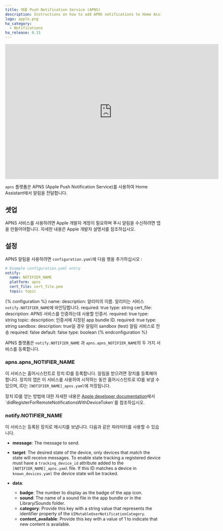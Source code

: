 ```yaml
---
title: 애플 Push Notification Service (APNS)
description: Instructions on how to add APNS notifications to Home Assistant.
logo: apple.png
ha_category:
  - Notifications
ha_release: 0.31
---
```


<iframe width="690" height="437" src="https://www.youtube.com/embed/qNUU3vBffvc" frameborder="0" allow="accelerometer; autoplay; encrypted-media; gyroscope; picture-in-picture" allowfullscreen></iframe>

`apns` 플랫폼은 APNS (Apple Push Notification Service)를 사용하여 Home Assistant에서 알림을 전달합니다.

## 셋업

APNS 서비스를 사용하려면 Apple 개발자 계정이 필요하며 푸시 알림을 수신하려면 앱을 만들어야합니다. 자세한 내용은 Apple 개발자 설명서를 참조하십시오.

## 설정

APNS 알림을 사용하려면 `configuration.yaml`에 다음 행을 추가하십시오  :

```yaml
# Example configuration.yaml entry
notify:
  name: NOTIFIER_NAME
  platform: apns
  cert_file: cert_file.pem
  topic: topic
```

{% configuration %}
name:
  description: 알리미의 이름. 알리미는 서비스 `notify.NOTIFIER_NAME`에 바인딩합니다.
  required: true
  type: string
cert_file:
  description: APNS 서비스를 인증하는데 사용할 인증서.
  required: true
  type: string
topic:
  description: 인증서에 지정된 app bundle ID.
  required: true
  type: string
sandbox:
  description: true일 경우 알림이 sandbox (test) 알림 서비스로 전송
  required: false
  default: false
  type: boolean
{% endconfiguration %}

APNS 플랫폼은 `notify.NOTIFIER_NAME` 과 `apns.apns_NOTIFIER_NAME`의 두 가지 서비스를 등록합니다.

### apns.apns_NOTIFIER_NAME

이 서비스는 홈어시스턴트로 장치 ID를 등록합니다. 알림을 받으려면 장치를 등록해야합니다. 장치의 앱은 이 서비스를 사용하여 시작하는 동안 홈어시스턴트로 ID를 보낼 수 있으며, ID는 `[NOTIFIER_NAME]_apns.yaml`에 저장됩니다.

장치 ID를 얻는 방법에 대한 자세한 내용은 [Apple developer documentation](https://developer.apple.com/library/ios/documentation/UIKit/Reference/UIApplicationDelegate_Protocol/#//apple_ref/occ/intfm/UIApplicationDelegate/application:didRegisterForRemoteNotificationsWithDeviceToken:)에서 `didRegisterForRemoteNotificationsWithDeviceToken`를 참조하십시오.

### notify.NOTIFIER_NAME

이 서비스는 등록된 장치로 메시지를 보냅니다. 다음과 같은 파라미터를 사용할 수 있습니다.

- **message**: The message to send.

- **target**: The desired state of the device, only devices that match the state will receive messages. To enable state tracking a registered device must have a `tracking_device_id` attribute added to the `[NOTIFIER_NAME]_apns.yaml` file. If this ID matches a device in `known_devices.yaml` the device state will be tracked.

- **data**:
  * **badge**: The number to display as the badge of the app icon.
  * **sound**: The name of a sound file in the app bundle or in the Library/Sounds folder.
  * **category**: Provide this key with a string value that represents the identifier property of the `UIMutableUserNotificationCategory`.
  * **content_available**: Provide this key with a value of 1 to indicate that new content is available.
